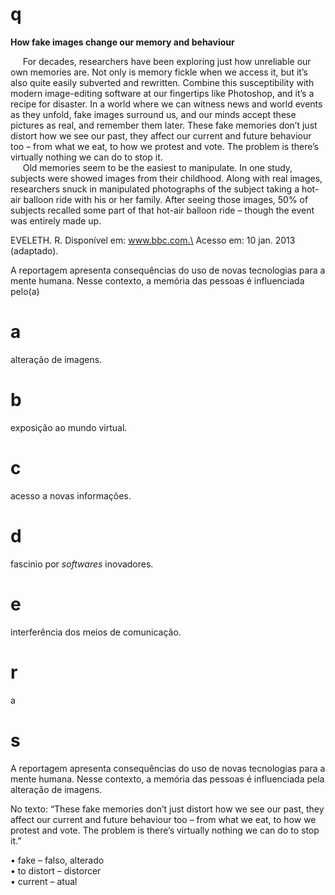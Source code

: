 # q
**How fake images change our memory and behaviour**

     For decades, researchers have been exploring just how unreliable our own memories are. Not only is memory fickle when we access it, but it’s also quite easily subverted and rewritten. Combine this susceptibility with modern image-editing software at our fingertips like Photoshop, and it’s a recipe for disaster. In a world where we can witness news and world events as they unfold, fake images surround us, and our minds accept these pictures as real, and remember them later. These fake memories don’t just distort how we see our past, they affect our current and future behaviour too – from what we eat, to how we protest and vote. The problem is there’s virtually nothing we can do to stop it.\
     Old memories seem to be the easiest to manipulate. In one study, subjects were showed images from their childhood. Along with real images, researchers snuck in manipulated photographs of the subject taking a hot-air balloon ride with his or her family. After seeing those images, 50% of subjects recalled some part of that hot-air balloon ride – though the event was entirely made up.

EVELETH. R. Disponível em: www.bbc.com.\
Acesso em: 10 jan. 2013 (adaptado).

A reportagem apresenta consequências do uso de novas tecnologias para a mente humana. Nesse contexto, a memória das pessoas é influenciada pelo(a)

# a
alteração de imagens.

# b
exposição ao mundo virtual.

# c
acesso a novas informações.

# d
fascinio por *softwares* inovadores.

# e
interferência dos meios de comunicação.

# r
a

# s
A reportagem apresenta consequências do uso de novas tecnologias para a mente humana. Nesse contexto, a memória das pessoas é influenciada pela alteração de imagens.

No texto: “These fake memories don’t just distort how we see our past, they affect our current and future behaviour too – from what we eat, to how we protest and vote. The problem is there’s virtually nothing we can do to stop it.”

• fake – falso, alterado\
• to distort – distorcer\
• current – atual
